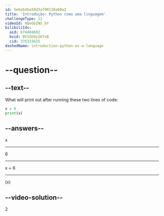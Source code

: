 ```yaml
---
id: 5e6a54ba58d3af90110a60a2
title: 'Introdução: Python como uma linguagem'
challengeType: 11
videoId: 0QeGbZNS_bY
bilibiliIds:
  aid: 674404602
  bvid: BV1GU4y1H7vB
  cid: 376315625
dashedName: introduction-python-as-a-language
---
```


# --question--

## --text--

What will print out after running these two lines of code:

```python
x = 6
print(x)
```

## --answers--

x

---

6

---

x = 6

---

(x)

## --video-solution--

2

